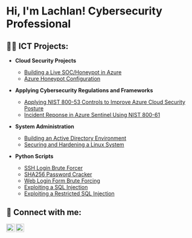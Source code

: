 <h1>Hi, I'm Lachlan! Cybersecurity Professional </h1>

<h2>👨‍💻 ICT Projects:</h2>

- <b>Cloud Security Projects </b>
  - [Building a Live SOC/Honeypot in Azure](https://github.com/Lachiecodes/Azure-SOC-Honeypot)
  - [Azure Honeypot Configuration](https://github.com/Lachiecodes/Azure-Honeypot-Configuration)
    
- <b>Applying Cybersecurity Regulations and Frameworks </b>
  - [Applying NIST 800-53 Controls to Improve Azure Cloud Security Posture](https://github.com/Lachiecodes/Azure-Cloud-Security-Hardening)
  - [Incident Reponse in Azure Sentinel Using NIST 800-61](https://github.com/Lachiecodes/Azure-Incident-Response)
    
- <b>System Administration</b>
  - [Building an Active Directory Environment](https://github.com/Lachiecodes/Active-Directory)
  - [Securing and Hardening a Linux System](https://github.com/Lachiecodes/Securing-and-Hardening-a-Linux-System)

- <b>Python Scripts</b>
  - [SSH Login Brute Forcer](https://github.com/Lachiecodes/Python-Scripts/blob/main/Bruteforce.py)
  - [SHA256 Password Cracker](https://github.com/Lachiecodes/Python-Scripts/blob/main/Sha256-crack.py)
  - [Web Login Form Brute Forcing](https://github.com/Lachiecodes/Python-Scripts/blob/main/Web-brute.py)
  - [Exploiting a SQL Injection](https://github.com/Lachiecodes/Python-Scripts/blob/main/SQL-inject.py#L18C1-L18C1)
  - [Exploiting a Restricted SQL Injection](https://github.com/Lachiecodes/Python-Scripts/blob/main/Restricted-SQL-inject.py)
    
<h2> 🤳 Connect with me:</h2>

[<img align="left" alt="LachlanSimpson | LinkedIn" width="22px" src="https://cdn.jsdelivr.net/npm/simple-icons@v3/icons/linkedin.svg" />][linkedin]
[<img align="left" alt="LachlanSimpson | Instagram" width="22px" src="https://cdn.jsdelivr.net/npm/simple-icons@v3/icons/instagram.svg" />][instagram]

[instagram]: https://www.instagram.com/simpsonlachie/
[linkedin]: https://linkedin.com/in/lachlan-simpson-cybersec

<!--
**Lachiecodes/Lachiecodes** is a ✨ _special_ ✨ repository because its `README.md` (this file) appears on your GitHub profile.

Here are some ideas to get you started:

- 🔭 I’m currently working on ...
- 🌱 I’m currently learning ...
- 👯 I’m looking to collaborate on ...
- 🤔 I’m looking for help with ...
- 💬 Ask me about ...
- 📫 How to reach me: ...
- 😄 Pronouns: ...
- ⚡ Fun fact: ...
-->
